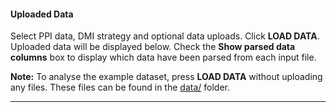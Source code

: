#### Uploaded Data

Select PPI data, DMI strategy and optional data uploads. Click **LOAD DATA**. Uploaded data will be displayed below.
Check the **Show parsed data columns** box to display which data have been parsed from each input file.

**Note:** To analyse the example dataset, press **LOAD DATA** without uploading any files. 
These files can be found in the [data/](https://github.com/slimsuite/SLiMEnrich/tree/master/example) folder.

---
